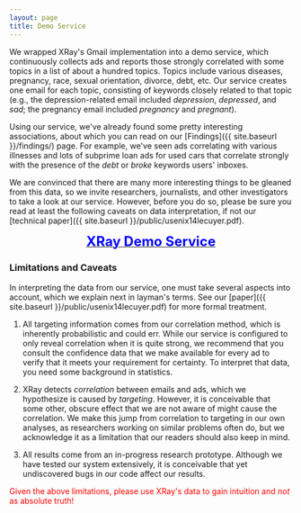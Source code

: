 ```yaml
---
layout: page
title: Demo Service
---
```


We wrapped XRay's Gmail implementation into a demo service, which
continuously collects ads and reports those strongly correlated with
some topics in a list of about a hundred topics.  Topics include
various diseases, pregnancy, race, sexual orientation, divorce, debt, etc.
Our service creates one email for each topic, consisting of keywords closely
related to that topic (e.g., the depression-related email included <i>depression</i>,
<i>depressed</i>, and <i>sad</i>; the pregnancy email included <i>pregnancy</i>
and <i>pregnant</i>).

Using our service, we've already found some pretty interesting associations,
about which you can read on our [Findings]({{ site.baseurl }}/findings/) page.
For example, we've seen ads correlating with various illnesses and
lots of subprime loan ads for used cars that correlate strongly with
the presence of the *debt* or *broke* keywords users' inboxes.

We are convinced that there are many more interesting things to be gleaned
from this data, so we invite researchers, journalists, and other
investigators to take a look at our service.  However, before you do so,
please be sure you read at least the following caveats on data
interpretation, if not our [technical paper]({{ site.baseurl }}/public/usenix14lecuyer.pdf).

<center>
  <a href="http://data.lec.io/">
    <font size="5pt" color="blue"><b>XRay Demo Service</b></font>
  </a>
</center>

<h3 id="caveats">Limitations and Caveats</h3>

In interpreting the data from our service, one must take several aspects
into account, which we explain next in layman's terms.  See our
[paper]({{ site.baseurl }}/public/usenix14lecuyer.pdf) for more formal treatment.

1. All targeting information comes from our correlation method, which is
inherently probabilistic and could err.  While our service is configured
to only reveal correlation when it is quite strong, we recommend that you
consult the confidence data that we make available for every ad to verify
that it meets your requirement for certainty.  To interpret that data,
you need some background in statistics.

2. XRay detects *correlation* between emails and ads, which we
hypothesize is caused by *targeting*.  However, it is conceivable
that some other, obscure effect that we are not aware of might
cause the correlation.  We make this jump from correlation to targeting
in our own analyses, as researchers working on similar problems often do,
but we acknowledge it as a limitation that our readers should also keep
in mind.

3. All results come from an in-progress research prototype.  Although we
have tested our system extensively, it is conceivable that yet undiscovered
bugs in our code affect our results.

<font color="red">Given the above limitations, please use XRay's data to
gain intuition and *not* as absolute truth!</font>

